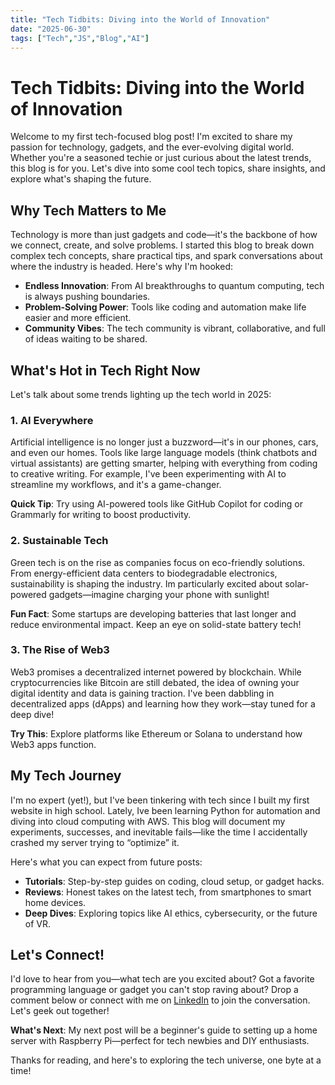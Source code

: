 ```yaml
---
title: "Tech Tidbits: Diving into the World of Innovation"
date: "2025-06-30"
tags: ["Tech","JS","Blog","AI"]
---
```




# Tech Tidbits: Diving into the World of Innovation

Welcome to my first tech-focused blog post! I'm excited to share my passion for technology, gadgets, and the ever-evolving digital world. Whether you're a seasoned techie or just curious about the latest trends, this blog is for you. Let's dive into some cool tech topics, share insights, and explore what's shaping the future.

## Why Tech Matters to Me

Technology is more than just gadgets and code—it's the backbone of how we connect, create, and solve problems. I started this blog to break down complex tech concepts, share practical tips, and spark conversations about where the industry is headed. Here's why I'm hooked:

- **Endless Innovation**: From AI breakthroughs to quantum computing, tech is always pushing boundaries.
- **Problem-Solving Power**: Tools like coding and automation make life easier and more efficient.
- **Community Vibes**: The tech community is vibrant, collaborative, and full of ideas waiting to be shared.

## What's Hot in Tech Right Now

Let's talk about some trends lighting up the tech world in 2025:

### 1. AI Everywhere
Artificial intelligence is no longer just a buzzword—it's in our phones, cars, and even our homes. Tools like large language models (think chatbots and virtual assistants) are getting smarter, helping with everything from coding to creative writing. For example, I've been experimenting with AI to streamline my workflows, and it's a game-changer.

**Quick Tip**: Try using AI-powered tools like GitHub Copilot for coding or Grammarly for writing to boost productivity.

### 2. Sustainable Tech
Green tech is on the rise as companies focus on eco-friendly solutions. From energy-efficient data centers to biodegradable electronics, sustainability is shaping the industry. Im particularly excited about solar-powered gadgets—imagine charging your phone with sunlight!

**Fun Fact**: Some startups are developing batteries that last longer and reduce environmental impact. Keep an eye on solid-state battery tech!

### 3. The Rise of Web3
Web3 promises a decentralized internet powered by blockchain. While cryptocurrencies like Bitcoin are still debated, the idea of owning your digital identity and data is gaining traction. I've been dabbling in decentralized apps (dApps) and learning how they work—stay tuned for a deep dive!

**Try This**: Explore platforms like Ethereum or Solana to understand how Web3 apps function.

## My Tech Journey

I'm no expert (yet!), but I've been tinkering with tech since I built my first website in high school. Lately, Ive been learning Python for automation and diving into cloud computing with AWS. This blog will document my experiments, successes, and inevitable fails—like the time I accidentally crashed my server trying to “optimize” it.

Here's what you can expect from future posts:
- **Tutorials**: Step-by-step guides on coding, cloud setup, or gadget hacks.
- **Reviews**: Honest takes on the latest tech, from smartphones to smart home devices.
- **Deep Dives**: Exploring topics like AI ethics, cybersecurity, or the future of VR.

## Let's Connect!

I'd love to hear from you—what tech are you excited about? Got a favorite programming language or gadget you can't stop raving about? Drop a comment below or connect with me on [LinkedIn](www.linkedin.com/in/vivekverma16) to join the conversation. Let's geek out together!

**What's Next**: My next post will be a beginner's guide to setting up a home server with Raspberry Pi—perfect for tech newbies and DIY enthusiasts.

Thanks for reading, and here's to exploring the tech universe, one byte at a time!



